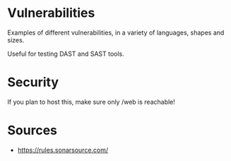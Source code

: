 # Vulnerabilities

Examples of different vulnerabilities, in a variety of languages, shapes and sizes.

Useful for testing DAST and SAST tools.

# Security

If you plan to host this, make sure only /web is reachable!

# Sources
- https://rules.sonarsource.com/